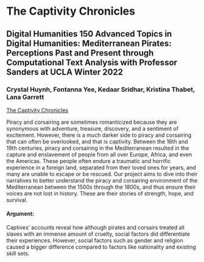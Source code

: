 # The Captivity Chronicles

## Digital Humanities 150 Advanced Topics in Digital Humanities: Mediterranean Pirates: Perceptions Past and Present through Computational Text Analysis with Professor Sanders at UCLA Winter 2022

### Crystal Huynh, Fontanna Yee, Kedaar Sridhar, Kristina Thabet, Lana Garrett

[The Captivity Chronicles](https://captivitychronicles.humspace.ucla.edu/)

Piracy and corsairing are sometimes romanticized because they are synonymous with adventure, treasure, discovery, and a sentiment of excitement. However, there is a much darker side to piracy and corsairing that can often be overlooked, and that is captivity. Between the 16th and 19th centuries, piracy and corsairing in the Mediterranean resulted in the capture and enslavement of people from all over Europe, Africa, and even the Americas. These people often endure a traumatic and horrific experience in a foreign land, separated from their loved ones for years, and many are unable to escape or be rescued. Our project aims to dive into their narratives to better understand the piracy and corsairing environment of the Mediterranean between the 1500s through the 1800s, and thus ensure their voices are not lost in history. These are their stories of strength, hope, and survival.

#### Argument:
Captives’ accounts reveal how although pirates and corsairs treated all slaves with an immense amount of cruelty, social factors did differentiate their experiences. However, social factors such as gender and religion caused a bigger difference compared to factors like nationality and existing skill sets.